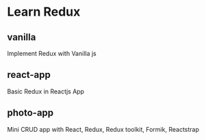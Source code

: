 # Learn Redux

## vanilla
Implement Redux with Vanilla js

## react-app
Basic Redux in Reactjs App

## photo-app
Mini CRUD app with React, Redux, Redux toolkit, Formik, Reactstrap
